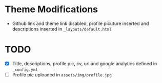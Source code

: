 # Theme Modifications

* Github link and theme link disabled, profile picuture inserted and descriptions inserted in `_layouts/default.html`

# TODO

- [x] Title, descriptions, profile pic, cv, url and google analytics defined in `_config.yml`
- [ ] Profile pic uploaded in `assets/img/profile.jpg`
